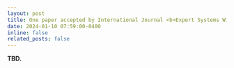 ```yaml
---
layout: post
title: One paper accepted by International Journal <b>Expert Systems With Applications</b> (<b>ESWA</b>)!
date: 2024-01-10 07:59:00-0400
inline: false
related_posts: false
---
```


<b> TBD. </b>
